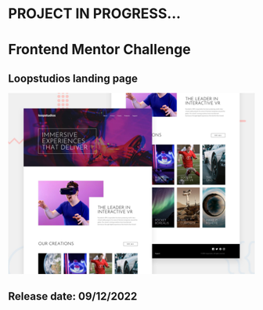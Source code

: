 # PROJECT IN PROGRESS...
# Frontend Mentor Challenge
## Loopstudios landing page

![Design preview for the Loopstudios landing page coding challenge](./src/design/desktop-preview.jpg)

## Release date: 09/12/2022
